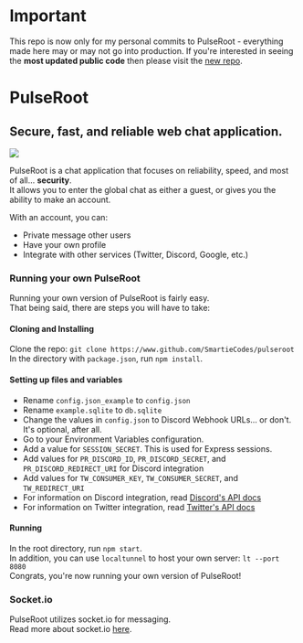 # Important
This repo is now only for my personal commits to PulseRoot - everything made here may or may not go into production. If you're interested in seeing the **most updated public code** then please visit the [new repo](https://www.github.com/diamondgrid/pulseroot-web).

# PulseRoot
## Secure, fast, and reliable web chat application.

![](https://cdn.discordapp.com/attachments/509537742234058782/515007336864153623/unknown.png)

PulseRoot is a chat application that focuses on reliability, speed, and most of all... **security**.  
It allows you to enter the global chat as either a guest, or gives you the ability to make an account.

With an account, you can:
* Private message other users
* Have your own profile
* Integrate with other services (Twitter, Discord, Google, etc.)

### Running your own PulseRoot
Running your own version of PulseRoot is fairly easy.  
That being said, there are steps you will have to take:

#### Cloning and Installing
Clone the repo: `git clone https://www.github.com/SmartieCodes/pulseroot` 
In the directory with `package.json`, run `npm install`.

#### Setting up files and variables
* Rename `config.json_example` to `config.json`
* Rename `example.sqlite` to `db.sqlite`
* Change the values in `config.json` to Discord Webhook URLs... or don't. It's optional, after all.
* Go to your Environment Variables configuration.
* Add a value for `SESSION_SECRET`. This is used for Express sessions.
* Add values for `PR_DISCORD_ID`, `PR_DISCORD_SECRET`, and `PR_DISCORD_REDIRECT_URI` for Discord integration
* Add values for `TW_CONSUMER_KEY`, `TW_CONSUMER_SECRET`, and `TW_REDIRECT_URI`
* For information on Discord integration, read [Discord's API docs](https://discordapp.com/developers/docs/intro)
* For information on Twitter integration, read [Twitter's API docs](https://developer.twitter.com/en/docs/basics/authentication/overview/application-only)

#### Running
In the root directory, run `npm start`.  
In addition, you can use `localtunnel` to host your own server: `lt --port 8080`  
Congrats, you're now running your own version of PulseRoot!

### Socket.io
PulseRoot utilizes socket.io for messaging.  
Read more about socket.io [here](https://socket.io).
